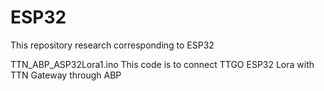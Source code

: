 # ESP32
This repository research corresponding to ESP32

TTN_ABP_ASP32Lora1.ino This code is to connect TTGO ESP32 Lora with TTN Gateway through ABP
